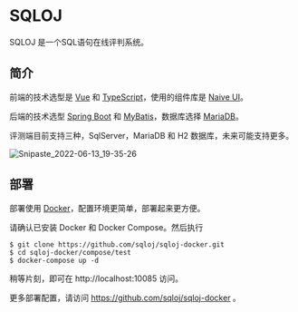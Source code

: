 # SQLOJ

SQLOJ 是一个SQL语句在线评判系统。

## 简介

前端的技术选型是 [Vue](https://staging-cn.vuejs.org/) 和 [TypeScript](https://www.typescriptlang.org/)，使用的组件库是 [Naive UI](https://www.naiveui.com/zh-CN/)。

后端的技术选型 [Spring Boot](https://spring.io/projects/spring-boot) 和 [MyBatis](https://mybatis.org/mybatis-3/zh/index.html)，数据库选择 [MariaDB](https://mariadb.org/)。

评测端目前支持三种，SqlServer，MariaDB 和 H2 数据库，未来可能支持更多。

![Snipaste_2022-06-13_19-35-26](https://user-images.githubusercontent.com/86198650/173346167-d62606bb-a363-48bd-b5ce-b91c0c735417.png)


## 部署

部署使用 [Docker](https://www.docker.com/)，配置环境更简单，部署起来更方便。

请确认已安装 Docker 和 Docker Compose。然后执行

```shell
$ git clone https://github.com/sqloj/sqloj-docker.git
$ cd sqloj-docker/compose/test
$ docker-compose up -d
```

稍等片刻，即可在 http://localhost:10085 访问。

更多部署配置，请访问 https://github.com/sqloj/sqloj-docker 。
